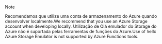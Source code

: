 >[!Note]
> <span data-ttu-id="45a79-101">Recomendamos que utilize uma conta de armazenamento do Azure quando desenvolver localmente.</span><span class="sxs-lookup"><span data-stu-id="45a79-101">We recommend that you use an Azure Storage account when developing locally.</span></span> <span data-ttu-id="45a79-102">Utilização de Olá emulador do Storage do Azure não é suportada pelas ferramentas de funções do Azure.</span><span class="sxs-lookup"><span data-stu-id="45a79-102">Use of hello Azure Storage Emulator is not supported by Azure Functions tools.</span></span>
